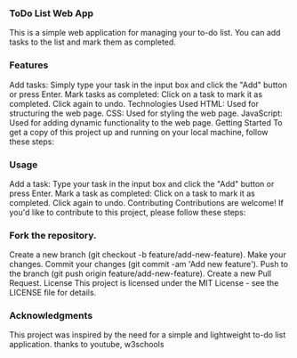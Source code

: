 ### ToDo List Web App
This is a simple web application for managing your to-do list. You can add tasks to the list and mark them as completed.

### Features
Add tasks: Simply type your task in the input box and click the "Add" button or press Enter.
Mark tasks as completed: Click on a task to mark it as completed. Click again to undo.
Technologies Used
HTML: Used for structuring the web page.
CSS: Used for styling the web page.
JavaScript: Used for adding dynamic functionality to the web page.
Getting Started
To get a copy of this project up and running on your local machine, follow these steps:



### Usage
Add a task: Type your task in the input box and click the "Add" button or press Enter.
Mark a task as completed: Click on a task to mark it as completed. Click again to undo.
Contributing
Contributions are welcome! If you'd like to contribute to this project, please follow these steps:

### Fork the repository.
Create a new branch (git checkout -b feature/add-new-feature).
Make your changes.
Commit your changes (git commit -am 'Add new feature').
Push to the branch (git push origin feature/add-new-feature).
Create a new Pull Request.
License
This project is licensed under the MIT License - see the LICENSE file for details.

### Acknowledgments
This project was inspired by the need for a simple and lightweight to-do list application.
thanks to youtube, w3schools